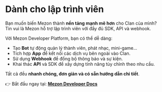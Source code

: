 # Dành cho lập trình viên

Bạn muốn biến Mezon thành **nền tảng mạnh mẽ hơn** cho Clan của mình? Tin vui là Mezon hỗ trợ lập trình viên với đầy đủ SDK, API và webhook.

Với Mezon Developer Platform, bạn có thể dễ dàng:

* Tạo **Bot** tự động quản lý thành viên, phát nhạc, mini-game…
* Tích hợp **App** để kết nối các dịch vụ bên ngoài vào Clan.
* Sử dụng **Webhook** để đồng bộ thông báo và sự kiện.
* Khai thác **API** và SDK để xây dựng tính năng tùy chỉnh theo nhu cầu.

Tất cả đều **nhanh chóng, đơn giản và có sẵn hướng dẫn chi tiết**.

👉 Bắt đầu ngay tại: [**Mezon Developer Docs**](https://mezon.ai/docs/mezon-sdk-docs/)
